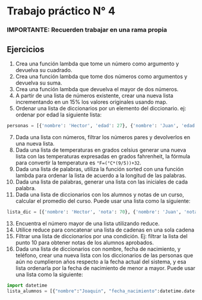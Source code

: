 # Trabajo práctico N° 4

### IMPORTANTE: Recuerden trabajar en una rama propia

## Ejercicios

1. Crea una función lambda que tome un número como argumento y devuelva su cuadrado.
2. Crea una función lambda que tome dos números como argumentos y devuelva su suma.
3. Crea una función lambda que devuelva el mayor de dos números.
4. A partir de una lista de números existente, crear una nueva lista incrementando en un 15% los valores originales usando map.
5. Ordenar una lista de diccionarios por un elemento del diccionario. ej: ordenar por edad la siguiente lista: 
```python
personas = [{'nombre': 'Hector', 'edad': 27}, {'nombre': 'Juan', 'edad': 18}, {'nombre': 'Maria', 'edad': 32}, {'nombre': 'Pedro', 'edad': 21}, {'nombre': 'Ana', 'edad': 20}]
```
7. Dada una lista con números, filtrar los números pares y devolverlos en una nueva lista.
8. Dada una lista de temperaturas en grados celsius generar una nueva lista con las temperaturas expresadas en grados fahrenheit, la fórmula para convertir la temperatura es `°F=(°C*(9/5))+32`.
9. Dada una lista de palabras, utiliza la función sorted con una función lambda para ordenar la lista de acuerdo a la longitud de las palabras.
10. Dada una lista de palabras, generar una lista con las iniciales de cada palabra.
11. Dada una lista de diccionarios con los alumnos y notas de un curso, calcular el promedio del curso. Puede usar una lista como la siguiente: 
```python
lista_dic = [{'nombre': 'Hector', 'nota': 70}, {'nombre': 'Juan', 'nota': 45}, {'nombre': 'Maria', 'nota': 75}, {'nombre': 'Pedro', 'nota': 80}, {'nombre': 'Ana', 'nota': 60},  {'nombre': 'Florencia', 'nota': 95}]
```
13. Encuentra el número mayor de una lista utilizando reduce.
14. Utilice reduce para concatenar una lista de cadenas en una sola cadena
15. Filtrar una lista de diccionarios por una condición. Ej: filtrar la lista del punto 10 para obtener notas de los alumnos aprobados.
16. Dada una lista de diccionarios con nombre, fecha de nacimiento, y teléfono, crear una nueva lista con los diccionarios de las personas que aún no cumplieron años respecto a la fecha actual del sistema, y esa lista ordenarla por la fecha de nacimiento de menor a mayor. Puede usar una lista como la siguiente:
```python
import datetime
lista_alumnos = [{"nombre":"Joaquin", "fecha_nacimiento":datetime.date(1990, 7, 2), "telefono":"123456789"}, { "nombre":"Maria", "fecha_nacimiento":datetime.date(1995, 5, 16), "telefono":"123456789"}, { "nombre":"Pedro", "fecha_nacimiento":datetime.date(1992, 9, 12), "telefono":"123456789"}, { "nombre":"Ana", "fecha_nacimiento":datetime.date(1991, 9, 22), "telefono":"123456789"}, { "nombre":"Florencia", "fecha_nacimiento":datetime.date(1994, 12, 8), "telefono":"123456789"}, { "nombre":"Hector", "fecha_nacimiento":datetime.date(1993, 4, 4), "telefono":"123456789"}]
```



